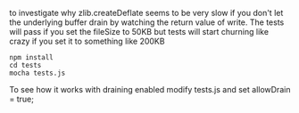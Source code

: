 to investigate why zlib.createDeflate seems to be very slow if you don't let the underlying buffer drain by watching the return value of write.  The tests will pass if you set the fileSize to 50KB but tests will start churning like crazy if you set it to something like 200KB

```
npm install
cd tests
mocha tests.js
```

To see how it works with draining enabled modify tests.js and set allowDrain = true;